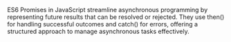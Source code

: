 ES6 Promises in JavaScript streamline asynchronous programming by representing future results that can be resolved or rejected. They use then() for handling successful outcomes and catch() for errors, offering a structured approach to manage asynchronous tasks effectively.
